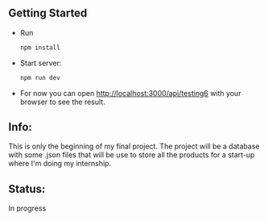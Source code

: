 ## Getting Started 

- Run 
    ```bash
    npm install
    ```
- Start server: 

    ```bash
    npm run dev
    ```
- For now you can open [http://localhost:3000/api/testing6](http://localhost:3000/api/testing6) with your browser to see the result.

## Info:

This is only the beginning of my final project.
The project will be a database with some .json files that will be use to store all the products for a start-up where I'm doing my internship.

## Status:
In progress
